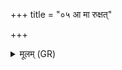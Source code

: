 +++
title = "०५ आ मा रुक्षत्"

+++
<details><summary>मूलम् (GR)</summary>

आ मा रुक्षत् पर्णमणिर्  
मह्या अरिष्टतातये ।  
यथाहम् उत्तरो ऽसानि  
मानुष्या अधि सम्पदः ॥
</details>